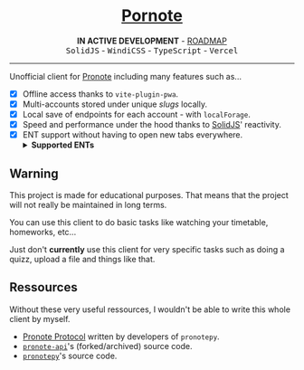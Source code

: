 <h1 align="center"><a href="https://www.pornote.ml">Pornote</a></h1>

<p align="center">
  <b align="center">IN ACTIVE DEVELOPMENT</b> - <a href="https://github.com/users/Vexcited/projects/5">ROADMAP</a> <br />
  <kbd>SolidJS</kbd> - <kbd>WindiCSS</kbd> - <kbd>TypeScript</kbd> - <kbd>Vercel</kbd> <br />
</p>

<hr />

Unofficial client for [Pronote](https://www.index-education.com/fr/logiciel-gestion-vie-scolaire.php)
including many features such as...

- [x] Offline access thanks to `vite-plugin-pwa`.
- [x] Multi-accounts stored under unique *slugs* locally.
- [x] Local save of endpoints for each account - with `localForage`.
- [x] Speed and performance under the hood thanks to [SolidJS](https://solidjs.com)' reactivity.
- [x] ENT support without having to open new tabs everywhere.
  <details>
   <summary><b>Supported ENTs</b></summary>
   <details>
     <summary><b>OpenENT</b></summary>
     <ul>
      <li><a href="https://mon.lyceeconnecte.fr/auth/login">mon.lyceeconnecte.fr</a></li>
     </ul>
    </details>
  </details>

## Warning

This project is made for educational purposes.
That means that the project will not really be maintained in long terms.

You can use this client to do basic tasks
like watching your timetable, homeworks, etc...

Just don't **currently** use this client for very specific
tasks such as doing a quizz, upload a file and things like that.

## Ressources

Without these very useful ressources, I wouldn't be able to write this whole client by myself.

- [Pronote Protocol](https://github.com/bain3/pronotepy/blob/master/PRONOTE%20protocol.md) written by developers of `pronotepy`.
- [`pronote-api`](https://github.com/dorian-eydoux/pronote-api/tree/master/src)'s (forked/archived) source code.
- [`pronotepy`](https://github.com/bain3/pronotepy)'s source code.

